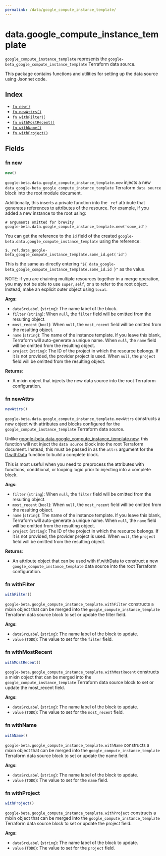 ```yaml
---
permalink: /data/google_compute_instance_template/
---
```


# data.google_compute_instance_template

`google_compute_instance_template` represents the `google-beta_google_compute_instance_template` Terraform data source.



This package contains functions and utilities for setting up the data source using Jsonnet code.


## Index

* [`fn new()`](#fn-new)
* [`fn newAttrs()`](#fn-newattrs)
* [`fn withFilter()`](#fn-withfilter)
* [`fn withMostRecent()`](#fn-withmostrecent)
* [`fn withName()`](#fn-withname)
* [`fn withProject()`](#fn-withproject)

## Fields

### fn new

```ts
new()
```


`google-beta.data.google_compute_instance_template.new` injects a new `data_google-beta_google_compute_instance_template` Terraform `data source`
block into the root module document.

Additionally, this inserts a private function into the `_ref` attribute that generates references to attributes of the
resource. For example, if you added a new instance to the root using:

    # arguments omitted for brevity
    google-beta.data.google_compute_instance_template.new('some_id')

You can get the reference to the `id` field of the created `google-beta.data.google_compute_instance_template` using the reference:

    $._ref.data_google-beta_google_compute_instance_template.some_id.get('id')

This is the same as directly entering `"${ data_google-beta_google_compute_instance_template.some_id.id }"` as the value.

NOTE: if you are chaining multiple resources together in a merge operation, you may not be able to use `super`, `self`,
or `$` to refer to the root object. Instead, make an explicit outer object using `local`.

**Args**:
  - `dataSrcLabel` (`string`): The name label of the block.
  - `filter` (`string`):  When `null`, the `filter` field will be omitted from the resulting object.
  - `most_recent` (`bool`):  When `null`, the `most_recent` field will be omitted from the resulting object.
  - `name` (`string`): The name of the instance template. If you leave this blank, Terraform will auto-generate a unique name. When `null`, the `name` field will be omitted from the resulting object.
  - `project` (`string`): The ID of the project in which the resource belongs. If it is not provided, the provider project is used. When `null`, the `project` field will be omitted from the resulting object.

**Returns**:
- A mixin object that injects the new data source into the root Terraform configuration.


### fn newAttrs

```ts
newAttrs()
```


`google-beta.data.google_compute_instance_template.newAttrs` constructs a new object with attributes and blocks configured for the `google_compute_instance_template`
Terraform data source.

Unlike [google-beta.data.google_compute_instance_template.new](#fn-googlecomputeinstancetemplatenew), this function will not inject the `data source`
block into the root Terraform document. Instead, this must be passed in as the `attrs` argument for the
[tf.withData](https://github.com/tf-libsonnet/core/tree/main/docs#fn-withdata) function to build a complete block.

This is most useful when you need to preprocess the attributes with functions, conditional, or looping logic prior to
injecting into a complete block.

**Args**:
  - `filter` (`string`):  When `null`, the `filter` field will be omitted from the resulting object.
  - `most_recent` (`bool`):  When `null`, the `most_recent` field will be omitted from the resulting object.
  - `name` (`string`): The name of the instance template. If you leave this blank, Terraform will auto-generate a unique name. When `null`, the `name` field will be omitted from the resulting object.
  - `project` (`string`): The ID of the project in which the resource belongs. If it is not provided, the provider project is used. When `null`, the `project` field will be omitted from the resulting object.

**Returns**:
  - An attribute object that can be used with [tf.withData](https://github.com/tf-libsonnet/core/tree/main/docs#fn-withdata) to construct a new `google_compute_instance_template` data source into the root Terraform configuration.


### fn withFilter

```ts
withFilter()
```

`google-beta.google_compute_instance_template.withFilter` constructs a mixin object that can be merged into the `google_compute_instance_template`
Terraform data source block to set or update the filter field.



**Args**:
  - `dataSrcLabel` (`string`): The name label of the block to update.
  - `value` (`TODO`): The value to set for the `filter` field.


### fn withMostRecent

```ts
withMostRecent()
```

`google-beta.google_compute_instance_template.withMostRecent` constructs a mixin object that can be merged into the `google_compute_instance_template`
Terraform data source block to set or update the most_recent field.



**Args**:
  - `dataSrcLabel` (`string`): The name label of the block to update.
  - `value` (`TODO`): The value to set for the `most_recent` field.


### fn withName

```ts
withName()
```

`google-beta.google_compute_instance_template.withName` constructs a mixin object that can be merged into the `google_compute_instance_template`
Terraform data source block to set or update the name field.



**Args**:
  - `dataSrcLabel` (`string`): The name label of the block to update.
  - `value` (`TODO`): The value to set for the `name` field.


### fn withProject

```ts
withProject()
```

`google-beta.google_compute_instance_template.withProject` constructs a mixin object that can be merged into the `google_compute_instance_template`
Terraform data source block to set or update the project field.



**Args**:
  - `dataSrcLabel` (`string`): The name label of the block to update.
  - `value` (`TODO`): The value to set for the `project` field.
